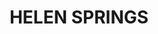 ---
lastmod: '2025-04-06T06:05:19+00:00'
latitude: -18.251528
layout: suburb
longitude: 134.463153
postcode: 0862
state: NT
title: HELEN SPRINGS
url: /nt/helen-springs/
---
